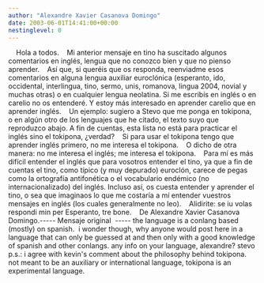 ```yaml
---
author: "Alexandre Xavier Casanova Domingo"
date: 2003-06-01T14:41:00+00:00
nestinglevel: 0
---
```

    Hola a todos.    Mi anterior mensaje en tino ha suscitado algunos comentarios en inglés, lengua que no conozco bien y que no pienso aprender.    Así que, si queréis que os responda, reenviadme esos comentarios en alguna lengua auxiliar euroclónica (esperanto, ido, occidental, interlingua, tino, sermo, unis, romanova, lingua 2004, novial y muchas otras) o en cualquier lengua neolatina. Si me escribís en inglés o en carelio no os entenderé. Y estoy más interesado en aprender carelio que en aprender inglés.    Un ejemplo: sugiero a Stevo que me ponga en tokipona, o en algún otro de los lenguajes que he citado, el texto suyo que reproduzco abajo. A fin de cuentas, esta lista no está para practicar el inglés sino el tokipona, ¿verdad?    Si para usar el tokipona tengo que aprender inglés primero, no me interesa el tokipona.    O dicho de otra manera: no me interesa el inglés; me interesa el tokipona.    Para mí es más difícil entender el inglés que para vosotros entender el tino, ya que a fin de cuentas el tino, como típico (y muy depurado) euroclón, carece de pegas como la ortografía antifonética o el vocabulario endémico (no internacionalizado) del inglés. Incluso así, os cuesta entender y aprender el tino, o sea que imaginaos lo que me costaría a mí entender vuestros mensajes en inglés (los cuales generalmente no leo).    Alidirite: se iu volas respondi min per Esperanto, tre bone.    De Alexandre Xavier Casanova Domingo.-----
 Mensaje original  -----
the language is a conlang based (mostly) on spanish.  i wonder though, why anyone would post here in a language that can only be guessed at and then only with a good knowledge of spanish and other conlangs. any info on your language, alexandre? stevo p.s.: i agree with kevin's comment about the philosophy behind tokipona.  not meant to be an auxiliary or international language, tokipona is an experimental language.